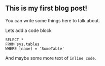 ## This is my first blog post!

You can write some things here to talk about.

Lets add a code block

 ```tsql
 SELECT *
 FROM sys.tables
 WHERE [name] = 'SomeTable'
 ```

And maybe some more text of `inline code`.
